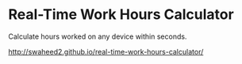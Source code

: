 # Real-Time Work Hours Calculator

Calculate hours worked on any device within seconds.

http://swaheed2.github.io/real-time-work-hours-calculator/
